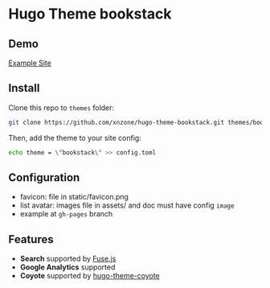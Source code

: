 # Hugo Theme bookstack

## Demo

[Example Site](https://xnzone.github.io/hugo-theme-bookstack/)

## Install

Clone this repo to `themes` folder:

```bash
git clone https://github.com/xnzone/hugo-theme-bookstack.git themes/bookstack --depth=1
```

Then, add the theme to your site config:

```bash
echo theme = \"bookstack\" >> config.toml
```

## Configuration
- favicon: file in static/favicon.png
- list avatar: images file in assets/ and doc must have config `image`
- example at `gh-pages` branch

## Features

* **Search** supported by [Fuse.js](https://github.com/krisk/Fuse)
* **Google Analytics** supported
* **Coyote** supported by [hugo-theme-coyote](https://github.com/nightswinger/hugo-theme-coyote)
